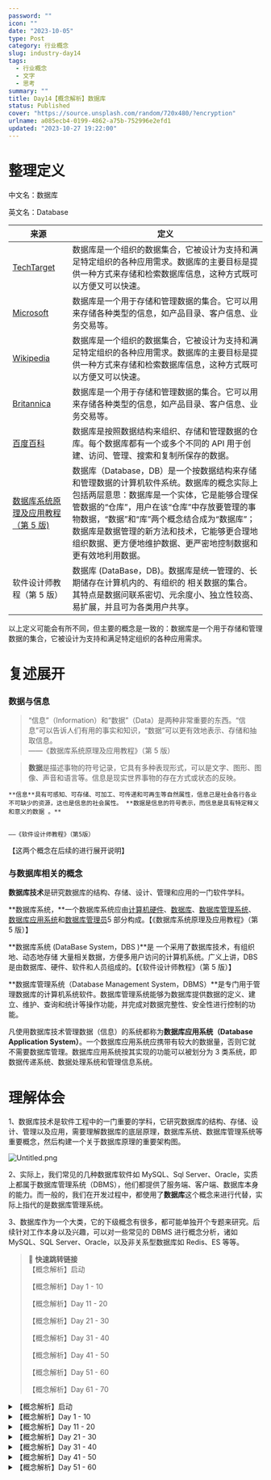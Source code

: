 ```yaml
---
password: ""
icon: ""
date: "2023-10-05"
type: Post
category: 行业概念
slug: industry-day14
tags:
  - 行业概念
  - 文字
  - 思考
summary: ""
title: Day14【概念解析】数据库
status: Published
cover: "https://source.unsplash.com/random/720x480/?encryption"
urlname: a085ecb4-0199-4862-a75b-752996e2efd1
updated: "2023-10-27 19:22:00"
---
```


# 整理定义

中文名：数据库

英文名：Database

| 来源                                                                                                                   | 定义                                                                                                                                                                                                                                                                                                                                               |
| ---------------------------------------------------------------------------------------------------------------------- | -------------------------------------------------------------------------------------------------------------------------------------------------------------------------------------------------------------------------------------------------------------------------------------------------------------------------------------------------- |
| [TechTarget](https://searchdatamanagement.techtarget.com/definition/database)                                          | 数据库是一个组织的数据集合，它被设计为支持和满足特定组织的各种应用需求。数据库的主要目标是提供一种方式来存储和检索数据库信息，这种方式既可以方便又可以快速。                                                                                                                                                                                       |
| [Microsoft](https://docs.microsoft.com/en-us/sql/relational-databases/databases/databases?view=sql-server-ver15)       | 数据库是一个用于存储和管理数据的集合。它可以用来存储各种类型的信息，如产品目录、客户信息、业务交易等。                                                                                                                                                                                                                                             |
| [Wikipedia](https://en.wikipedia.org/wiki/Database)                                                                    | 数据库是一个组织的数据集合，它被设计为支持和满足特定组织的各种应用需求。数据库的主要目标是提供一种方式来存储和检索数据库信息，这种方式既可以方便又可以快速。                                                                                                                                                                                       |
| [Britannica](https://www.britannica.com/technology/database-computing)                                                 | 数据库是一个用于存储和管理数据的集合。它可以用来存储各种类型的信息，如产品目录、客户信息、业务交易等。                                                                                                                                                                                                                                             |
| [百度百科](https://baike.baidu.com/item/%E6%95%B0%E6%8D%AE%E5%BA%93/103728)                                            | 数据库是按照数据结构来组织、存储和管理数据的仓库。每个数据库都有一个或多个不同的 API 用于创建、访问、管理、搜索和复制所保存的数据。                                                                                                                                                                                                                |
| [数据库系统原理及应用教程（第 5 版)](https://weread.qq.com/web/reader/3f832df072015c8e3f8accbke4d32d5015e4da3b7fbb1fa) | 数据库（Database，DB）是一个按数据结构来存储和管理数据的计算机软件系统。数据库的概念实际上包括两层意思：数据库是一个实体，它是能够合理保管数据的“仓库”，用户在该“仓库”中存放要管理的事物数据，“数据”和“库”两个概念结合成为“数据库”；数据库是数据管理的新方法和技术，它能够更合理地组织数据、更方便地维护数据、更严密地控制数据和更有效地利用数据。 |
| 软件设计师教程（第 5 版）                                                                                              | 数据库 (DataBase，DB)。数据库是统一管理的、长期储存在计算机内的、有组织的 相关数据的集合。其特点是数据问联系密切、元余度小、独立性较高、易扩展，并且可为各类用户共享。                                                                                                                                                                             |

以上定义可能会有所不同，但主要的概念是一致的：数据库是一个用于存储和管理数据的集合，它被设计为支持和满足特定组织的各种应用需求。

# 复述展开

### 数据与信息

> “信息”（Information）和“数据”（Data）是两种非常重要的东西。“信息”可以告诉人们有用的事实和知识，“数据”可以更有效地表示、存储和抽取信息。  
> ——《数据库系统原理及应用教程》（第 5 版）

> **数据**是描述事物的符号记录，它具有多种表现形式，可以是文字、图形、图像、声音和语言等。信息是现实世界事物的存在方式或状态的反映。

    **信息**具有可感知、可存储、可加工、可传递和可再生等自然属性，信息己是社会各行各业不可缺少的资源，这也是信息的社会属性。 **数据是信息的符号表示，而信息是具有特定释义和意义的数据 。**


    ——《软件设计师教程》（第5版）

【这两个概念在后续的进行展开说明】

### 与数据库相关的概念

**数据库技术**是研究数据库的结构、存储、设计、管理和应用的一门软件学科。

**数据库系统，**一个数据库系统应由<u>计算机硬件</u>、<u>数据库</u>、<u>数据库管理系统</u>、<u>数据库应用系统</u>和<u>数据库管理员</u>5 部分构成。【《数据库系统原理及应用教程》（第 5 版）】

**数据库系统 (DataBase System，DBS )**是 一个采用了数据库技术，有组织地、动态地存储 大量相关数据，方便多用户访问的计算机系统。广义上讲，DBS 是由数据库、硬件、软件和人员组成的。【《软件设计师教程》（第 5 版）】

**数据库管理系统（Database Management System，DBMS）**是专门用于管理数据库的计算机系统软件。数据库管理系统能够为数据库提供数据的定义、建立、维护、查询和统计等操作功能，并完成对数据完整性、安全性进行控制的功能。

凡使用数据库技术管理数据（信息）的系统都称为**数据库应用系统（Database Application System）**。一个数据库应用系统应携带有较大的数据量，否则它就不需要数据库管理。数据库应用系统按其实现的功能可以被划分为 3 类系统，即数据传递系统、数据处理系统和管理信息系统。

# 理解体会

1、数据库技术是软件工程中的一门重要的学科，它研究数据库的结构、存储、设计、管理以及应用，需要理解数据库的底层原理，数据库系统、数据库管理系统等重要概念，然后构建一个关于数据库原理的重要架构图。

![Untitled.png](https://prod-files-secure.s3.us-west-2.amazonaws.com/dea38628-64dc-40fd-8d17-2efa87e3d554/01703ad7-6831-4aaf-be01-332a9ac431bb/Untitled.png?X-Amz-Algorithm=AWS4-HMAC-SHA256&X-Amz-Content-Sha256=UNSIGNED-PAYLOAD&X-Amz-Credential=AKIAT73L2G45HZZMZUHI%2F20231121%2Fus-west-2%2Fs3%2Faws4_request&X-Amz-Date=20231121T120603Z&X-Amz-Expires=3600&X-Amz-Signature=ef1a84949ebe3788ae07269362808453515c72739a5e642c8be2a429c9e2f25c&X-Amz-SignedHeaders=host&x-id=GetObject)

2、实际上，我们常见的几种数据库软件如 MySQL、Sql Server、Oracle，实质上都属于数据库管理系统（DBMS），他们都提供了服务端、客户端、数据库本身的能力。而一般的，我们在开发过程中，都使用了**数据库**这个概念来进行代替，实际上指代的是数据库管理系统。

3、数据库作为一个大类，它的下级概念有很多，都可能单独开个专题来研究。后续针对工作本身以及兴趣，可以对一些常见的 DBMS 进行概念分析，诸如 MySQL、SQL Server、Oracle，以及非关系型数据库如 Redis、ES 等等。

> 📌 **快速跳转链接**  
> 【概念解析】启动
>
> 【概念解析】Day 1 - 10
>
> 【概念解析】Day 11 - 20
>
> 【概念解析】Day 21 - 30
>
> 【概念解析】Day 31 - 40
>
> 【概念解析】Day 41 - 50
>
> 【概念解析】Day 51 - 60
>
> 【概念解析】Day 61 - 70

<details>
<summary>【概念解析】启动</summary>

[bookmark](https://kuangyichen.com/article/industry)

[bookmark](https://kuangyichen.com/article/start-industry-100-words)

</details>

<details>
<summary>【概念解析】Day 1 - 10</summary>

[bookmark](https://kuangyichen.com/article/industry-day1)

[bookmark](https://kuangyichen.com/article/industry-day2)

[bookmark](https://kuangyichen.com/article/industry-day3)

[bookmark](https://kuangyichen.com/article/industry-day4)

[bookmark](https://kuangyichen.com/article/industry-day5)

[bookmark](https://kuangyichen.com/article/industry-day6)

[bookmark](https://kuangyichen.com/article/industry-day7)

[bookmark](https://kuangyichen.com/article/industry-day8)

[bookmark](https://kuangyichen.com/article/industry-day9)

[bookmark](https://kuangyichen.com/article/industry-day10)

</details>

<details>
<summary>【概念解析】Day 11 - 20</summary>

[bookmark](https://kuangyichen.com/article/industry-day11)

[bookmark](https://kuangyichen.com/article/industry-day12)

[bookmark](https://kuangyichen.com/article/industry-day13)

[bookmark](https://kuangyichen.com/article/industry-day14)

[bookmark](https://kuangyichen.com/article/industry-day15)

[bookmark](https://kuangyichen.com/article/industry-day16)

[bookmark](https://kuangyichen.com/article/industry-day17)

[bookmark](https://kuangyichen.com/article/industry-day18)

[bookmark](https://kuangyichen.com/article/industry-day19)

[bookmark](https://kuangyichen.com/article/industry-day20)

</details>

<details>
<summary>【概念解析】Day 21 - 30</summary>

[bookmark](https://kuangyichen.com/article/industry-day21)

[bookmark](https://kuangyichen.com/article/industry-day22)

[bookmark](https://kuangyichen.com/article/industry-day23)

[bookmark](https://kuangyichen.com/article/industry-day24)

[bookmark](https://kuangyichen.com/article/industry-day25)

[bookmark](https://kuangyichen.com/article/industry-day26)

[bookmark](https://kuangyichen.com/article/industry-day27)

[bookmark](https://kuangyichen.com/article/industry-day28)

[bookmark](https://kuangyichen.com/article/industry-day29)

[bookmark](https://kuangyichen.com/article/industry-day30)

</details>

<details>
<summary>【概念解析】Day 31 - 40</summary>

[bookmark](https://kuangyichen.com/article/industry-day31)

[bookmark](https://kuangyichen.com/article/industry-day32)

[bookmark](https://kuangyichen.com/article/industry-day33)

[bookmark](https://kuangyichen.com/article/industry-day34)

[bookmark](https://kuangyichen.com/article/industry-day35)

[bookmark](https://kuangyichen.com/article/industry-day36)

[bookmark](https://kuangyichen.com/article/industry-day37)

[bookmark](https://kuangyichen.com/article/industry-day38)

[bookmark](https://kuangyichen.com/article/industry-day39)

[bookmark](https://kuangyichen.com/article/industry-day40)

</details>

<details>
<summary>【概念解析】Day 41 - 50</summary>

[bookmark](https://kuangyichen.com/article/industry-day41)

[bookmark](https://kuangyichen.com/article/industry-day42)

[bookmark](https://kuangyichen.com/article/industry-day43)

[bookmark](https://kuangyichen.com/article/industry-day44)

[bookmark](https://kuangyichen.com/article/industry-day45)

[bookmark](https://kuangyichen.com/article/industry-day46)

[bookmark](https://kuangyichen.com/article/industry-day47)

[bookmark](https://kuangyichen.com/article/industry-day48)

[bookmark](https://kuangyichen.com/article/industry-day49)

[bookmark](https://kuangyichen.com/article/industry-day50)

</details>

<details>
<summary>【概念解析】Day 51 - 60</summary>

[bookmark](https://kuangyichen.com/article/industry-day51)

[bookmark](https://kuangyichen.com/article/industry-day52)

[bookmark](https://kuangyichen.com/article/industry-day53)

[bookmark](https://kuangyichen.com/article/industry-day54)

[bookmark](https://kuangyichen.com/article/industry-day55)

[bookmark](https://kuangyichen.com/article/industry-day56)

[bookmark](https://kuangyichen.com/article/industry-day57)

[bookmark](https://kuangyichen.com/article/industry-day58)

[bookmark](https://kuangyichen.com/article/industry-day59)

</details>
